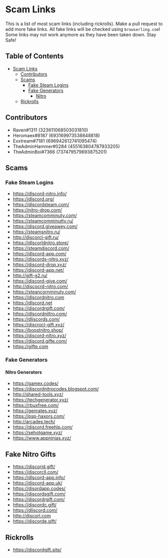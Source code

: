 # Scam Links
This is a list of most scam links (including rickrolls). Make a pull request to add more fake links. All fake links will be checked using `browserling.com`! Some links may not work anymore as they have been taken down. Stay Safe!

## Table of Contents

- [Scam Links](#scam-links)
  * [Contributors](#contributors)
  * [Scams](#scams)
    + [Fake Steam Logins](#fake-steam-logins)
    + [Fake Generators](#fake-generators)
      - [Nitro](#nitro)
  * [Rickrolls](#rickrolls)

## Contributors
 - Raven#1311 (323611068503031810)
 - Heromaex#8187 (693169973538848818)
 - Exxtream#7181 (696942612741095474)
 - TheAdminHammer#0284 (455163804787933205)
 - TheAdminBoi#7366 (737479579693875201)

## Scams

### Fake Steam Logins

- https://dlscord-nitro.info/
- https://dlscord.org/
- https://dlscordsteam.com/
- https://nitro-drop.com/
- https://steamcomminuty.com/
- https://steamcomminutty.ru/
- https://discord.giveawey.com/
- https://steamsnitro.ru/
- http://discorcl-gift.ru/
- https://dlscorldnitro.store/
- https://steamdiscord.com/
- https://dlscord-app.com/
- https://discords-nitro.xyz/
- https://discord-drop.xyz/
- https://discord-app.net/
- http://gift-g2.ru/
- https://discord-give.com/
- http://discocrd-nitro.com/
- https://steancornminuty.com/
- https://dlscordnitro.com
- https://dlscord.net
- https://discordrgift.com/
- https://dlscordniltro.com/
- https://dliscords.com/
- https://discrocl-gift.xyz/
- https://boostnitro.shop/
- https://discord-nltro.xyz/ 
- https://discord.gifte.com/
- https://gifte.com

### Fake Generators

#### Nitro Generators

- https://gamex.codes/
- https://discordnitrocodes.blogspot.com/
- http://shared-tools.xyz/
- https://techgenerator.xyz/
- https://rbuxfree.com/
- https://genrates.xyz/
- https://psp-haxors.com/
- http://arcades.tech/
- https://discord.freehlp.com/
- https://sehotgame.xyz/
- https://www.appninjas.xyz/

## Fake Nitro Gifts

- https://discorid.gift/
- https://discorcll.com/
- https://dlscord-app.info/
- https://discord-app.uk/
- https://disordapp.codes/
- https://discordsgift.com/
- https://discordrgift.com/
- https://discordc.gift/
- https://dliscord.com/
- http://discorl.com
- https://discorde.gift/

## Rickrolls

- https://discordgift.site/


